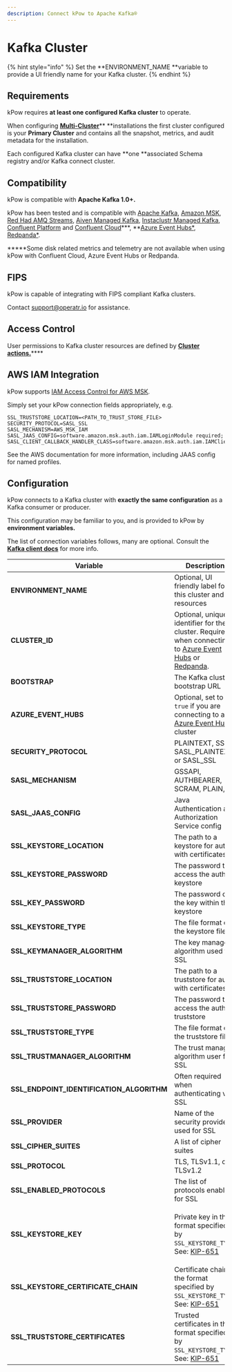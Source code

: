 ```yaml
---
description: Connect kPow to Apache Kafka®
---
```


# Kafka Cluster

{% hint style="info" %}
Set the **ENVIRONMENT_NAME **variable to provide a UI friendly name for your Kafka cluster.
{% endhint %}

## Requirements

kPow requires **at least one configured Kafka cluster** to operate.

When configuring [**Multi-Cluster**](multi-cluster.md)** **installations the first cluster configured is your **Primary Cluster** and contains all the snapshot, metrics, and audit metadata for the installation.

Each configured Kafka cluster can have **one **associated Schema registry and/or Kafka connect cluster.

## Compatibility

kPow is compatible with **Apache Kafka 1.0+.**

kPow has been tested and is compatible with [Apache Kafka](https://kafka.apache.org), [Amazon MSK](https://aws.amazon.com/msk/), [Red Had AMQ Streams](https://www.redhat.com/en/resources/amq-streams-datasheet), [Aiven Managed Kafka](https://aiven.io/kafka), [Instaclustr Managed Kafka](https://www.instaclustr.com/products/managed-apache-kafka/), [Confluent Platform](https://www.confluent.io/product/confluent-platform) and [Confluent Cloud](https://www.confluent.io/confluent-cloud)**\*, **[Azure Event Hubs\*](https://azure.microsoft.com/en-us/services/event-hubs/), [Redpanda\*](https://vectorized.io/redpanda).

**\***Some disk related metrics and telemetry are not available when using kPow with Confluent Cloud, Azure Event Hubs or Redpanda.

## FIPS

kPow is capable of integrating with FIPS compliant Kafka clusters.

Contact [support@operatr.io](mailto:support@operatr.io) for assistance.

## Access Control

User permissions to Kafka cluster resources are defined by [**Cluster actions.**](../authorization/overview.md#user-actions)****

## **AWS IAM Integration**

kPow supports [IAM Access Control for AWS MSK](https://docs.aws.amazon.com/msk/latest/developerguide/iam-access-control.html).

Simply set your kPow connection fields appropriately, e.g.

```
SSL_TRUSTSTORE_LOCATION=<PATH_TO_TRUST_STORE_FILE>
SECURITY_PROTOCOL=SASL_SSL
SASL_MECHANISM=AWS_MSK_IAM
SASL_JAAS_CONFIG=software.amazon.msk.auth.iam.IAMLoginModule required;
SASL_CLIENT_CALLBACK_HANDLER_CLASS=software.amazon.msk.auth.iam.IAMClientCallbackHandler
```

See the AWS documentation for more information, including JAAS config for named profiles.

## Configuration

kPow connects to a Kafka cluster with **exactly the same configuration** as a Kafka consumer or producer.

This configuration may be familiar to you, and is provided to kPow by **environment variables.**

The list of connection variables follows, many are optional. Consult the [**Kafka client docs**](https://kafka.apache.org/documentation/#adminclientconfigs) for more info.

| **Variable**                              | Description                                                                                                                                                                                                                                          |
| ----------------------------------------- | ---------------------------------------------------------------------------------------------------------------------------------------------------------------------------------------------------------------------------------------------------- |
| **ENVIRONMENT_NAME**                      | Optional, UI friendly label for this cluster and resources                                                                                                                                                                                           |
| **CLUSTER_ID**                            | Optional, unique identifier for the cluster. Required when connecting to [Azure Event Hubs](azure-event-hubs.md) or [Redpanda](redpanda.md).                                                                                                         |
| **BOOTSTRAP**                             | The Kafka cluster bootstrap URL                                                                                                                                                                                                                      |
| **AZURE_EVENT_HUBS**                      | Optional, set to `true` if you are connecting to an [Azure Event Hubs](azure-event-hubs.md) cluster                                                                                                                                                  |
| **SECURITY_PROTOCOL**                     | PLAINTEXT, SSL, SASL_PLAINTEXT, or SASL_SSL                                                                                                                                                                                                          |
| **SASL_MECHANISM**                        | GSSAPI, AUTHBEARER, SCRAM, PLAIN,                                                                                                                                                                                                                    |
| **SASL_JAAS_CONFIG**                      | Java Authentication and Authorization Service config                                                                                                                                                                                                 |
| **SSL_KEYSTORE_LOCATION**                 | The path to a keystore for auth with certificates                                                                                                                                                                                                    |
| **SSL_KEYSTORE_PASSWORD**                 | The password to access the auth keystore                                                                                                                                                                                                             |
| **SSL_KEY_PASSWORD**                      | The password of the key within the keystore                                                                                                                                                                                                          |
| **SSL_KEYSTORE_TYPE**                     | The file format of the keystore file                                                                                                                                                                                                                 |
| **SSL_KEYMANAGER_ALGORITHM**              | The key manager algorithm used for SSL                                                                                                                                                                                                               |
| **SSL_TRUSTSTORE_LOCATION**               | The path to a truststore for auth with certificates                                                                                                                                                                                                  |
| **SSL_TRUSTSTORE_PASSWORD**               | The password to access the auth truststore                                                                                                                                                                                                           |
| **SSL_TRUSTSTORE_TYPE**                   | The file format of the truststore file                                                                                                                                                                                                               |
| **SSL_TRUSTMANAGER_ALGORITHM**            | The trust manager algorithm user for SSL                                                                                                                                                                                                             |
| **SSL_ENDPOINT_IDENTIFICATION_ALGORITHM** | Often required when authenticating via SSL                                                                                                                                                                                                           |
| **SSL_PROVIDER**                          | Name of the security provider used for SSL                                                                                                                                                                                                           |
| **SSL_CIPHER_SUITES**                     | A list of cipher suites                                                                                                                                                                                                                              |
| **SSL_PROTOCOL**                          | TLS, TLSv1.1, or TLSv1.2                                                                                                                                                                                                                             |
| **SSL_ENABLED_PROTOCOLS**                 | The list of protocols enabled for SSL                                                                                                                                                                                                                |
| **SSL_KEYSTORE_KEY**                      | <p><strong></strong></p><p>Private key in the format specified by <code>SSL_KEYSTORE_TYPE</code>. See: <a href="https://cwiki.apache.org/confluence/display/KAFKA/KIP-651+-+Support+PEM+format+for+SSL+certificates+and+private+key">KIP-651</a></p> |
| **SSL_KEYSTORE_CERTIFICATE_CHAIN**        | Certificate chain in the format specified by `SSL_KEYSTORE_TYPE`. See: [KIP-651](https://cwiki.apache.org/confluence/display/KAFKA/KIP-651+-+Support+PEM+format+for+SSL+certificates+and+private+key)                                                |
| **SSL_TRUSTSTORE_CERTIFICATES**           | Trusted certificates in the format specified by `SSL_KEYSTORE_TYPE`. See: [KIP-651](https://cwiki.apache.org/confluence/display/KAFKA/KIP-651+-+Support+PEM+format+for+SSL+certificates+and+private+key)                                             |
